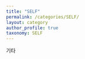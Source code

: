 ```yaml
---
title: "SELF"
permalink: /categories/SELF/
layout: category
author_profile: true
taxonomy: SELF
---
```








 기타